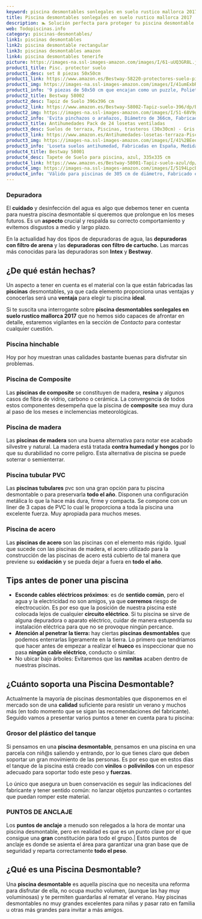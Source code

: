 ```yaml
---
keyword: piscina desmontables sonlegales en suelo rustico mallorca 2017
title: Piscina desmontables sonlegales en suelo rustico mallorca 2017 | Todopiscinas.info
description: 🏊 Solución perfecta para proteger tu piscina desmontable este verano 2021. ¡piscina desmontables sonlegales en suelo rustico mallorca 2017 al mejor precio!
web: Todopiscinas.info
category: piscinas-desmontables/
link1: piscinas desmontables
link2: piscina desmontable rectangular
link3: piscinas desmontables amazon
link4: piscina desmontables tenerife
picture: https://images-na.ssl-images-amazon.com/images/I/61-uUQ3GR8L.jpg
product1_title: Pisc. protector suelo
product1_desc: set 8 piezas 50x50cm
product1_link: https://www.amazon.es/Bestway-58220-protectores-suelo-piscinas/dp/B00FQD5KII?__mk_es_ES=%C3%85M%C3%85%C5%BD%C3%95%C3%91&crid=1REBN46ZQ4Z5S&dchild=1&keywords=suelo+piscina+desmontable&qid=1615937845&sprefix=suelo+piscina+desmontable%2Caps%2C188&sr=8-3&linkCode=ll1&tag=todopiscinas0e-21&linkId=58fa726c3f55b8c151e9d0317bb1c255&language=es_ES&ref_=as_li_ss_tl
product1_img: https://images-na.ssl-images-amazon.com/images/I/41umExbR8zL.jpg
product1_info: '9 piezas de 50x50 cm que encajan como un puzzle, Polietileno esponjoso, Protección frente a pinchazos'
product2_title: Bestway 58002
product2_desc: Tapiz de Suelo 396x396 cm
product2_link: https://www.amazon.es/Bestway-58002-Tapiz-suelo-396/dp/B000FLRR0U?__mk_es_ES=%C3%85M%C3%85%C5%BD%C3%95%C3%91&crid=1REBN46ZQ4Z5S&dchild=1&keywords=suelo+piscina+desmontable&qid=1615937905&sprefix=suelo+piscina+desmontable%2Caps%2C188&sr=8-5&linkCode=ll1&tag=todopiscinas0e-21&linkId=f966b92196227638ab724ef7f08b506d&language=es_ES&ref_=as_li_ss_tl
product2_img: https://images-na.ssl-images-amazon.com/images/I/51-68V9g2qL.jpg
product2_info: 'Evita pinchazos o arañazos, Diámetro de 366cm, Fabricado en PVC resistente'
product3_title: Antihumedades Pack de 24 losetas ventiladas 
product3_desc: Suelos de terraza, Piscinas, trasteros (30x30cm) - Gris
product3_link: https://www.amazon.es/Antihumedades-losetas-terraza-Piscinas-trasteros/dp/B089Y98J87?__mk_es_ES=%C3%85M%C3%85%C5%BD%C3%95%C3%91&crid=1REBN46ZQ4Z5S&dchild=1&keywords=suelo+piscina+desmontable&qid=1615938055&sprefix=suelo+piscina+desmontable%2Caps%2C188&sr=8-3&linkCode=ll1&tag=todopiscinas0e-21&linkId=ed309b245c72298d5405cd3a03372a44&language=es_ES&ref_=as_li_ss_tl
product3_img: https://images-na.ssl-images-amazon.com/images/I/41%2BEeq7u0sL.jpg
product3_info: 'Loseta suelos antihumedad, Fabricadas en España, Medidas Losetas: 30x30x1,5 cm, Montaje fácil y seguro'
product4_title: Bestway 58001
product4_desc: Tapete de Suelo para piscina, azul, 335x335 cm
product4_link: https://www.amazon.es/Bestway-58001-Tapiz-suelo-azul/dp/B0017XO0FA?__mk_es_ES=%C3%85M%C3%85%C5%BD%C3%95%C3%91&crid=1REBN46ZQ4Z5S&dchild=1&keywords=suelo+piscina+desmontable&qid=1615938140&sprefix=suelo+piscina+desmontable%2Caps%2C188&sr=8-5&linkCode=ll1&tag=todopiscinas0e-21&linkId=303b4a5d7ac7f6dd90c4c1a77537ed51&language=es_ES&ref_=as_li_ss_tl
product4_img: https://images-na.ssl-images-amazon.com/images/I/5194LpcBRxL.jpg
product4_info: 'Válido para piscinas de 305 cm de diámetro, Fabricado en PVC, Color azul'
---
```




### Depuradora

El **cuidado** y desinfección del agua es algo que debemos tener en cuenta para nuestra piscina desmontable si queremos que prolongue en los meses futuros. Es un **aspecto** crucial y respalda su correcto comportamiento y evitemos disgustos a medio y largo plazo.

En la actualidad hay dos tipos de depuradoras de agua, las **depuradoras con filtro de arena** y  las **depuradoras** **con filtro de cartucho.** Las marcas más conocidas para las depuradoras son **Intex** y **Bestway**.


## ¿De qué  están hechas?

Un aspecto a tener en cuenta es el material con la que están fabricadas las **piscinas** desmontables, ya que cada elemento proporciona unas ventajas y conocerlas  será una **ventaja** para elegir tu piscina **ideal**.

Si te suscita una interrogante sobre **piscina desmontables sonlegales en suelo rustico mallorca 2017** que no hemos sido capaces de afrontar en detalle, estaremos vigilantes en la sección de _Contacto_ para contestar cualquier cuestión.


### Piscina hinchable

 Hoy por hoy muestran unas calidades bastante buenas para disfrutar sin problemas.


### Piscina de Composite

Las **piscinas de composite** se constituyen de madera, **resina** y algunos casos de fibra de vidrio, carbono o cerámica. La convergencia de todos estos componentes desempeña que la piscina de **composite** sea muy dura al paso de los meses e inclemencias meteorológicas.


### Piscina de madera

Las **piscinas de madera** son una buena alternativa para notar ese acabado silvestre y natural. La madera está tratada **contra humedad y hongos** por lo que su durabilidad no corre peligro. Esta alternativa de piscina se puede soterrar o semienterrar.


### Piscina tubular PVC

Las **piscinas tubulares** pvc son una gran opción para tu piscina desmontable o para preservarla **todo el año**. Disponen una configuración metálica lo que la hace más dura, firme y compacta. Se compone con un liner de 3 capas de PVC lo cual le proporciona a toda la piscina una excelente fuerza. Muy apropiada para muchos meses.


### Piscina de acero

Las **piscinas de acero** son las piscinas con el elemento más rígido. Igual que sucede con las piscinas de madera, el acero utilizado para la construcción de las piscinas de acero está cubierto de tal manera que previene su **oxidación** y se pueda dejar a fuera en **todo el año**.


## Tips antes de poner una piscina



*   **Esconde cables eléctricos próximos**: es de **sentido común**, pero el agua y la electricidad no son amigos, ya que **corremos** riesgo de electrocución. Es por eso que la posición de nuestra piscina esté colocada lejos de cualquier **circuito eléctrico**. Si tu piscina se sirve de alguna depuradora o aparato eléctrico, cuidar de manera estupenda su instalación eléctrica para que no se provoque ningún percance.
*   **Atención al penetrar la tierra:** hay ciertas **piscinas desmontables** que podemos enterrarlas ligeramente en la tierra. Lo primero  que tendríamos que hacer antes de empezar a realizar el **hueco** es inspeccionar que no pasa **ningún cable eléctrico**, conducto o similar.
*   No ubicar bajo árboles: Evitaremos que las **ramitas** acaben dentro de nuestras piscinas.


## ¿Cuánto soporta una Piscina Desmontable?

Actualmente la mayoría de piscinas desmontables que disponemos en el mercado son de una **calidad** suficiente para resistir un verano y muchos más (en todo momento que se sigan las recomendaciones del fabricante). Seguido vamos a presentar varios puntos a tener en cuenta para tu piscina:


### Grosor del plástico del tanque

Si pensamos en una **piscina desmontable**, pensamos en una piscina en una parcela con niñ@s saliendo y entrando, por lo que tienes claro que deben soportar un gran movimiento de las personas. Es por eso que en estos días el tanque de la piscina está creado con **vinilos** o **polivinilos** con un espesor adecuado para soportar todo este peso y **fuerzas**.

Lo único que asegura un	 buen conservación es seguir las indicaciones del fabricante y tener sentido común: no lanzar objetos punzantes o cortantes que puedan romper este material.


### PUNTOS DE ANCLAJE

Los **puntos de anclaje** a menudo son relegados a la hora de montar una piscina desmontable, pero en realidad es que es un punto clave por el que consigue una **gran** constitución para todo el grupo.| Estos puntos de anclaje es donde se asienta el área para garantizar una gran base que de seguridad y reparta correctamente **todo el peso**.

<brand-panel :title=product1_title :desc=product1_desc :img=product1_img :link=product1_link></brand-panel>

<external-banner></external-banner>

## ¿Qué es una Piscina Desmontable?

Una **piscina desmontable** es aquella piscina que no necesita una reforma para disfrutar de ella, no ocupa mucho volumen, (aunque las hay muy voluminosas) y te permiten guardarlas al rematar el verano. Hay piscinas desmontables no muy grandes excelentes para niñas y pasar rato en familia u otras más grandes para invitar a más amigos.

<stats-list :link1=link1 :link2=link2 :link3=link3 :link4=link4 :category=category></stats-list>